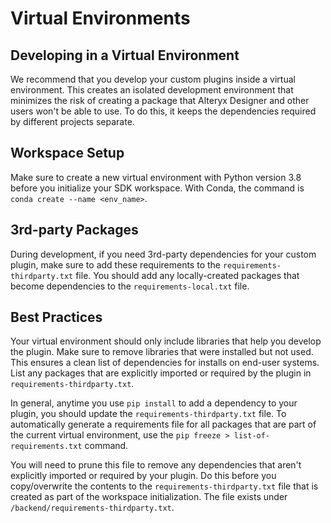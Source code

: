 Virtual Environments
====================

Developing in a Virtual Environment
-----------------------------------

We recommend that you develop your custom plugins inside a virtual
environment. This creates an isolated development environment that
minimizes the risk of creating a package that Alteryx Designer and other
users won't be able to use. To do this, it keeps the dependencies
required by different projects separate.

Workspace Setup
---------------

Make sure to create a new virtual environment with Python version 3.8
before you initialize your SDK workspace. With Conda, the command is
`conda create --name <env_name>`.

3rd-party Packages
------------------

During development, if you need 3rd-party dependencies for your custom
plugin, make sure to add these requirements to the
`requirements-thirdparty.txt` file. You should add any locally-created
packages that become dependencies to the `requirements-local.txt` file.

Best Practices
--------------

Your virtual environment should only include libraries that help you
develop the plugin. Make sure to remove libraries that were installed
but not used. This ensures a clean list of dependencies for installs on
end-user systems. List any packages that are explicitly imported or
required by the plugin in `requirements-thirdparty.txt`.

In general, anytime you use `pip install` to add a dependency to your
plugin, you should update the `requirements-thirdparty.txt` file. To
automatically generate a requirements file for all packages that are
part of the current virtual environment, use the
`pip freeze > list-of-requirements.txt` command.

You will need to prune this file to remove any dependencies that aren\'t
explicitly imported or required by your plugin. Do this before you
copy/overwrite the contents to the `requirements-thirdparty.txt` file
that is created as part of the workspace initialization. The file exists
under `/backend/requirements-thirdparty.txt`.
